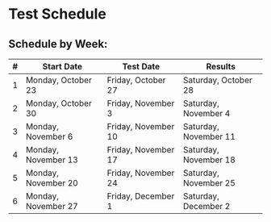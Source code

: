 # Test Schedule


## Schedule by Week:
| # | Start Date |	Test Date |	Results |
| --- | --- | --- | --- |
| 1 | Monday, October 23 | Friday, October 27 | Saturday, October 28 |			
| 2 | Monday, October 30 | Friday, November 3 | Saturday, November 4 |			
| 3 | Monday, November 6 | Friday, November 10 | Saturday, November 11 |		
| 4 | Monday, November 13 | Friday, November 17 | Saturday, November 18 |			
| 5 | Monday, November 20 | Friday, November 24 | Saturday, November 25 |			
| 6 | Monday, November 27 | Friday, December 1 | Saturday, December 2 |			
